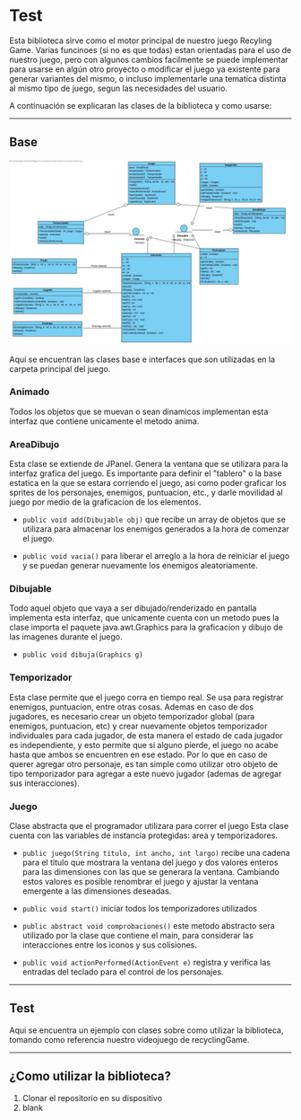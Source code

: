 # Test

Esta biblioteca sirve como el motor principal de nuestro juego Recyling Game. Varias funcinoes (si no es que todas) estan orientadas para el uso de nuestro juego, pero con algunos cambios facilmente se puede implementar para usarse en algún otro proyecto o modificar el juego ya existente para generar variantes del mismo, o incluso implementarle una tematica distinta al mismo tipo de juego, segun las necesidades del usuario.

A continuación se explicaran las clases de la biblioteca y como usarse:

---

## Base

![Diagrama](DiagramaUML.jpg)

Aquí se encuentran las clases base e interfaces que son utilizadas en la carpeta principal del juego.

### Animado

Todos los objetos que se muevan o sean dinamicos implementan esta interfaz que contiene unicamente el metodo anima.

### AreaDibujo

Esta clase se extiende de JPanel. Genera la ventana que se utilizara para la interfaz grafica del juego. Es importante para definir el "tablero" o la base estatica en la que se estara corriendo el juego, asi como poder graficar los sprites de los personajes, enemigos, puntuacion, etc., y darle movilidad al juego por medio de la graficacion de los elementos.

- `public void add(Dibujable obj)` que recibe un array de objetos que se utilizara para almacenar los enemigos generados a la hora de comenzar el juego.

- `public void vacia()` para liberar el arreglo a la hora de reiniciar el juego y se puedan generar nuevamente los enemigos aleatoriamente.

### Dibujable

Todo aquel objeto que vaya a ser dibujado/renderizado en pantalla implementa esta interfaz, que unicamente cuenta con un metodo pues la clase importa el paquete java.awt.Graphics para la graficacion y dibujo de las imagenes durante el juego.

- `public void dibuja(Graphics g)`

### Temporizador

Esta clase permite que el juego corra en tiempo real. Se usa para registrar enemigos, puntuacion, entre otras cosas. Ademas en caso de dos jugadores, es necesario crear un objeto temporizador global (para enemigos, puntuacion, etc) y crear nuevamente objetos temporizador individuales para cada jugador, de esta manera el estado de cada jugador es independiente, y esto permite que si alguno pierde, el juego no acabe hasta que ambos se encuentren en ese estado.
Por lo que en caso de querer agregar otro personaje, es tan simple como utilizar otro objeto de tipo temporizador para agregar a este nuevo jugador (ademas de agregar sus interacciones). 

### Juego

Clase abstracta que el programador utilizara para correr el juego
Esta clase cuenta con las variables de instancia protegidas: area y temporizadores.

- `public juego(String titulo, int ancho, int largo)` recibe una cadena para el titulo que mostrara la ventana del juego y dos valores enteros para las dimensiones con las que se generara la ventana. Cambiando estos valores es posible renombrar el juego y ajustar la ventana emergente a las dimensiones deseadas.

- `public void start()` iniciar todos los temporizadores utilizados

- `public abstract void comprobaciones()` este metodo abstracto sera utilizado por la clase que contiene el main, para considerar las interacciones entre los iconos y sus colisiones.

- `public void actionPerformed(ActionEvent e)` registra y verifica las entradas del teclado para el control de los personajes.



---

## Test

Aqui se encuentra un ejemplo con clases sobre como utilizar la biblioteca, tomando como referencia nuestro videojuego de recyclingGame.

---

## ¿Como utilizar la biblioteca?

1. Clonar el repositorio en su dispositivo
2. blank
